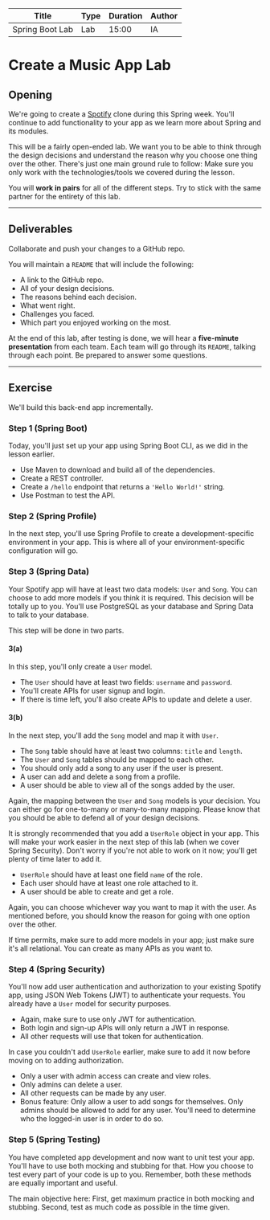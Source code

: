 | Title | Type | Duration | Author |
| -- | -- | -- | -- |
| Spring Boot Lab | Lab | 15:00 | IA |  

# Create a Music App Lab

## Opening 

We're going to create a [Spotify](http://www.spotify.com) clone during this Spring week. You'll continue to add functionality to your app as we learn more about Spring and its modules. 

This will be a fairly open-ended lab. We want you to be able to think through the design decisions and understand the reason why you choose one thing over the other. There's just one main ground rule to follow: Make sure you only work with the technologies/tools we covered during the lesson.

You will **work in pairs** for all of the different steps. Try to stick with the same partner for the entirety of this lab. 

------

## Deliverables

Collaborate and push your changes to a GitHub repo.

You will maintain a `README` that will include the following:

- A link to the GitHub repo.
- All of your design decisions. 
- The reasons behind each decision.
- What went right.
- Challenges you faced.
- Which part you enjoyed working on the most.

At the end of this lab, after testing is done, we will hear a **five-minute presentation** from each team. Each team will go through its `README`, talking through each point. Be prepared to answer some questions. 

----

## Exercise

We'll build this back-end app incrementally.

### Step 1 (Spring Boot)

Today, you'll just set up your app using Spring Boot CLI, as we did in the lesson earlier. 

- Use Maven to download and build all of the dependencies.
- Create a REST controller.
- Create a `/hello` endpoint that returns a `'Hello World!'` string.
- Use Postman to test the API.

### Step 2 (Spring Profile)

In the next step, you'll use Spring Profile to create a development-specific environment in your app. This is where all of your environment-specific configuration will go.

### Step 3 (Spring Data)

Your Spotify app will have at least two data models: `User` and `Song`. You can choose to add more models if you think it is required. This decision will be totally up to you. You'll use PostgreSQL as your database and Spring Data to talk to your database.

This step will be done in two parts. 

#### 3(a)

In this step, you'll only create a `User` model. 

- The `User` should have at least two fields: `username` and `password`.
- You'll create APIs for user signup and login.
- If there is time left, you'll also create APIs to update and delete a user.

#### 3(b)

In the next step, you'll add the `Song` model and map it with `User`.

- The `Song` table should have at least two columns: `title` and `length`.
- The `User` and `Song` tables should be mapped to each other.
- You should only add a song to any user if the user is present. <!-- this is confusing; "present" means authenticated or not-null? I assume the latter. -->
- A user can add and delete a song from a profile.
- A user should be able to view all of the songs added by the user.

Again, the mapping between the `User` and `Song` models is your decision. You can either go for one-to-many or many-to-many mapping. Please know that you should be able to defend all of your design decisions.

It is strongly recommended that you add a `UserRole` object in your app. This will make your work easier in the next step of this lab (when we cover Spring Security). Don't worry if you're not able to work on it now; you'll get plenty of time later to add it. 

- `UserRole` should have at least one field `name` of the role.
- Each user should have at least one role attached to it.
- A user should be able to create and get a role.

Again, you can choose whichever way you want to map it with the user. As mentioned before, you should know the reason for going with one option over the other.

If time permits, make sure to add more models in your app; just make sure it's all relational. You can create as many APIs as you want to.

### Step 4 (Spring Security)

You'll now add user authentication and authorization to your existing Spotify app, using JSON Web Tokens (JWT) to authenticate your requests. You already have a `User` model for security purposes.

- Again, make sure to use only JWT for authentication.
- Both login and sign-up APIs will only return a JWT in response.
- All other requests will use that token for authentication.

In case you couldn't add `UserRole` earlier, make sure to add it now before moving on to adding authorization. 

- Only a user with admin access can create and view roles.
- Only admins can delete a user.
- All other requests can be made by any user.
- Bonus feature: Only allow a user to add songs for themselves. Only admins should be allowed to add for any user. You'll need to determine who the logged-in user is in order to do so.

### Step 5 (Spring Testing)

You have completed app development and now want to unit test your app. You'll have to use both mocking and stubbing for that. How you choose to test every part of your code is up to you. Remember, both these methods are equally important and useful. 

The main objective here: First, get maximum practice in both mocking and stubbing. Second, test as much code as possible in the time given. 
